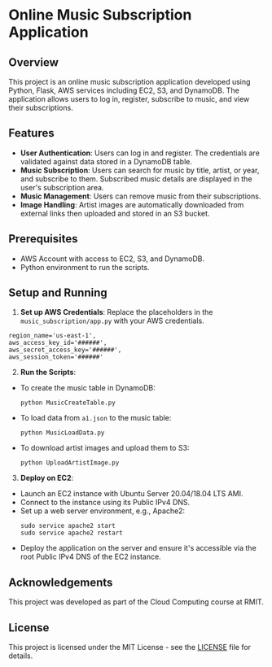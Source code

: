 # Online Music Subscription Application

## Overview
This project is an online music subscription application developed using Python, Flask, AWS services including EC2, S3, and DynamoDB. The application allows users to log in, register, subscribe to music, and view their subscriptions.

## Features
- **User Authentication**: Users can log in and register. The credentials are validated against data stored in a DynamoDB table.
- **Music Subscription**: Users can search for music by title, artist, or year, and subscribe to them. Subscribed music details are displayed in the user's subscription area.
- **Music Management**: Users can remove music from their subscriptions.
- **Image Handling**: Artist images are automatically downloaded from external links then uploaded and stored in an S3 bucket.

## Prerequisites
- AWS Account with access to EC2, S3, and DynamoDB.
- Python environment to run the scripts.

## Setup and Running

1. **Set up AWS Credentials**:
Replace the placeholders in the `music_subscription/app.py` with your AWS credentials.
```
region_name='us-east-1',
aws_access_key_id='######',
aws_secret_access_key='######',
aws_session_token='######'
```


2. **Run the Scripts**:
- To create the music table in DynamoDB:
  ```
  python MusicCreateTable.py
  ```
- To load data from `a1.json` to the music table:
  ```
  python MusicLoadData.py
  ```
- To download artist images and upload them to S3:
  ```
  python UploadArtistImage.py
  ```

3. **Deploy on EC2**:
- Launch an EC2 instance with Ubuntu Server 20.04/18.04 LTS AMI.
- Connect to the instance using its Public IPv4 DNS.
- Set up a web server environment, e.g., Apache2:
  ```
  sudo service apache2 start
  sudo service apache2 restart
  ```
- Deploy the application on the server and ensure it's accessible via the root Public IPv4 DNS of the EC2 instance.

## Acknowledgements
This project was developed as part of the Cloud Computing course at RMIT.

## License
This project is licensed under the MIT License - see the [LICENSE](LICENSE) file for details.
